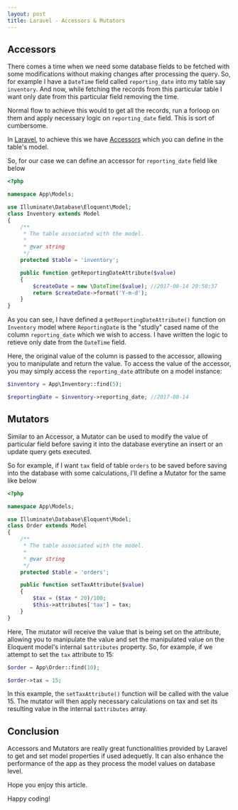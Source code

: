 ```yaml
---
layout: post
title: Laravel - Accessors & Mutators
---
```


## Accessors

There comes a time when we need some database fields to be fetched with some modifications without making changes after processing the query. So, for example I have a `DateTime` field called `reporting_date` into my table say `inventory`. And now, while fetching the records from this particular table I want only date from this particular field removing the time. 

Normal flow to achieve this would to get all the records, run a forloop on them and apply necessary logic on `reporting_date` field. This is sort of cumbersome.

In [Laravel](https://laravel.com), to achieve this we have [Accessors](https://laravel.com/docs/5.4/eloquent-mutators#accessors-and-mutators) which you can define in the table's model.

So, for our case we can define an accessor for `reporting_date` field like below

```php
<?php

namespace App\Models;

use Illuminate\Database\Eloquent\Model;
class Inventory extends Model
{
    /**
     * The table associated with the model.
     *
     * @var string
     */
    protected $table = 'inventory';

    public function getReportingDateAttribute($value)
    {
        $createDate = new \DateTime($value); //2017-08-14 20:58:37
        return $createDate->format('Y-m-d');
    }
}

``` 

As you can see, I have defined a `getReportingDateAttribute()` function on `Inventory` model where `ReportingDate` is the "studly" cased name of the column `reporting_date` which we wish to access. I have written the logic to retieve only date from the `DateTime` field.

Here, the original value of the column is passed to the accessor, allowing you to manipulate and return the value. To access the value of the accessor, you may simply access the `reporting_date` attribute on a model instance:

```php
$inventory = App\Inventory::find(5);

$reportingDate = $inventory->reporting_date; //2017-08-14
```

## Mutators

Similar to an Accessor, a Mutator can be used to modify the value of particular field before saving it into the database everytine an insert or an update query gets executed.

So for example, if I want `tax` field of table `orders` to be saved before saving into the database with some calculations, I'll define a Mutator for the same like below

```php
<?php

namespace App\Models;

use Illuminate\Database\Eloquent\Model;
class Order extends Model
{
    /**
     * The table associated with the model.
     *
     * @var string
     */
    protected $table = 'orders';

    public function setTaxAttribute($value)
    {
        $tax = ($tax * 20)/100;
        $this->attributes['tax'] = tax;
    }
}
```

Here, The mutator will receive the value that is being set on the attribute, allowing you to manipulate the value and set the manipulated value on the Eloquent model's internal `$attributes` property. So, for example, if we attempt to set the `tax` attribute to 15:

```php
$order = App\Order::find(10);

$order->tax = 15;
```

In this example, the `setTaxAttribute()` function will be called with the value 15. The mutator will then apply necessary calculations on tax and set its resulting value in the internal `$attributes` array.


## Conclusion

Accessors and Mutators are really great functionalities provided by Laravel to get and set model properties if used adequetly. It can also enhance the performance of the app as they process the model values on database level.

Hope you enjoy this article.

Happy coding!
